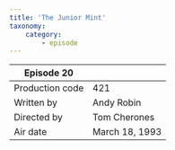 ```yaml
---
title: 'The Junior Mint'
taxonomy:
    category:
        - episode
---
```


| Episode 20 | |
|-----------------|--------------------------------|
| Production code | 421                            |
| Written by      | Andy Robin |
| Directed by     | Tom Cherones                   |
| Air date        | March 18, 1993                   |
